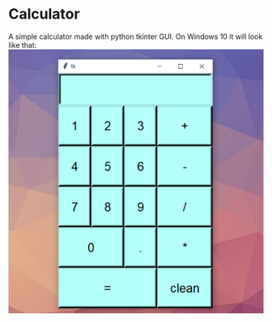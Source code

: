 # Calculator
A simple calculator made with python tkinter GUI.
On Windows 10 it will look like that:
![alt text](https://github.com/25natan/Calculator/blob/main/calculator_img.png?raw=true)
